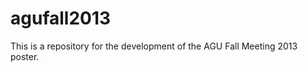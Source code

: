 agufall2013
===========

This is a repository for the development of the AGU Fall Meeting 2013 poster.
